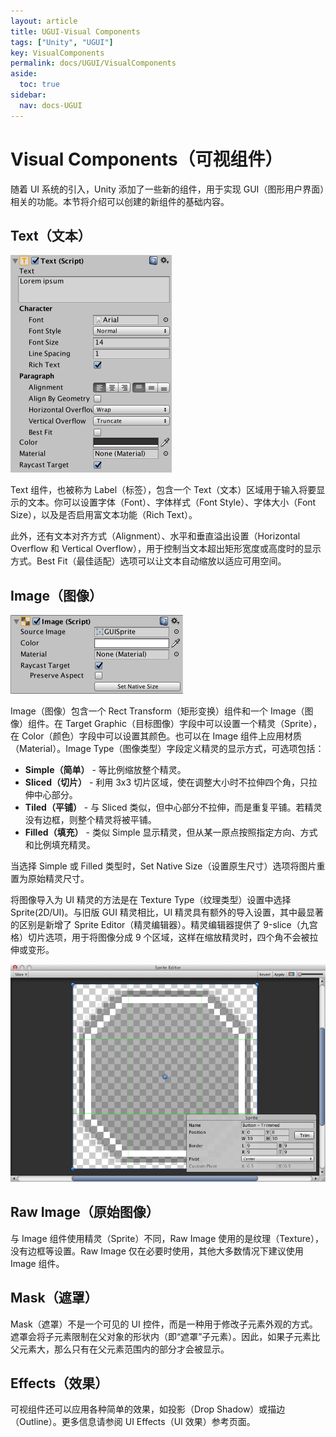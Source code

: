 ```yaml
---
layout: article
title: UGUI-Visual Components
tags: ["Unity", "UGUI"]
key: VisualComponents
permalink: docs/UGUI/VisualComponents
aside: 
  toc: true
sidebar:
  nav: docs-UGUI
---
```

# Visual Components（可视组件）

随着 UI 系统的引入，Unity 添加了一些新的组件，用于实现 GUI（图形用户界面）相关的功能。本节将介绍可以创建的新组件的基础内容。

## Text（文本）

![1745383834961](image/2025-04-24-VisualComponents/1745383834961.png)

Text 组件，也被称为 Label（标签），包含一个 Text（文本）区域用于输入将要显示的文本。你可以设置字体（Font）、字体样式（Font Style）、字体大小（Font Size），以及是否启用富文本功能（Rich Text）。

此外，还有文本对齐方式（Alignment）、水平和垂直溢出设置（Horizontal Overflow 和 Vertical Overflow），用于控制当文本超出矩形宽度或高度时的显示方式。Best Fit（最佳适配）选项可以让文本自动缩放以适应可用空间。

## Image（图像）

![1745383840663](image/2025-04-24-VisualComponents/1745383840663.png)

Image（图像）包含一个 Rect Transform（矩形变换）组件和一个 Image（图像）组件。在 Target Graphic（目标图像）字段中可以设置一个精灵（Sprite），在 Color（颜色）字段中可以设置其颜色。也可以在 Image 组件上应用材质（Material）。Image Type（图像类型）字段定义精灵的显示方式，可选项包括：

* **Simple（简单）** - 等比例缩放整个精灵。
* **Sliced（切片）** - 利用 3x3 切片区域，使在调整大小时不拉伸四个角，只拉伸中心部分。
* **Tiled（平铺）** - 与 Sliced 类似，但中心部分不拉伸，而是重复平铺。若精灵没有边框，则整个精灵将被平铺。
* **Filled（填充）** - 类似 Simple 显示精灵，但从某一原点按照指定方向、方式和比例填充精灵。

当选择 Simple 或 Filled 类型时，Set Native Size（设置原生尺寸）选项将图片重置为原始精灵尺寸。

将图像导入为 UI 精灵的方法是在 Texture Type（纹理类型）设置中选择 Sprite(2D/UI)。与旧版 GUI 精灵相比，UI 精灵具有额外的导入设置，其中最显著的区别是新增了 Sprite Editor（精灵编辑器）。精灵编辑器提供了 9-slice（九宫格）切片选项，用于将图像分成 9 个区域，这样在缩放精灵时，四个角不会被拉伸或变形。

![1745383847060](image/2025-04-24-VisualComponents/1745383847060.png)

## Raw Image（原始图像）

与 Image 组件使用精灵（Sprite）不同，Raw Image 使用的是纹理（Texture），没有边框等设置。Raw Image 仅在必要时使用，其他大多数情况下建议使用 Image 组件。

## Mask（遮罩）

Mask（遮罩）不是一个可见的 UI 控件，而是一种用于修改子元素外观的方式。遮罩会将子元素限制在父对象的形状内（即“遮罩”子元素）。因此，如果子元素比父元素大，那么只有在父元素范围内的部分才会被显示。

## Effects（效果）

可视组件还可以应用各种简单的效果，如投影（Drop Shadow）或描边（Outline）。更多信息请参阅 UI Effects（UI 效果）参考页面。
